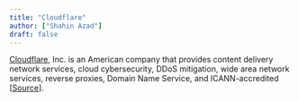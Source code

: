 ```yaml
---
title: "Cloudflare"
author: ["Shahin Azad"]
draft: false
---
```


[Cloudflare](https://cloudflare.com), Inc. is an American company that provides content delivery
network services, cloud cybersecurity, DDoS mitigation, wide area
network services, reverse proxies, Domain Name Service, and
ICANN-accredited [[Source](https://en.wikipedia.org/wiki/Cloudflare)].
